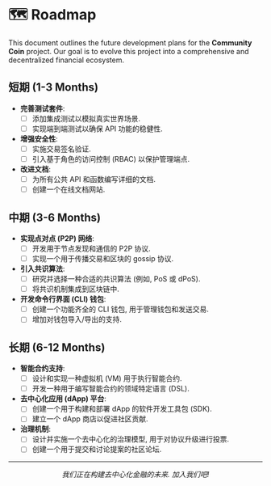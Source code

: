 # 🗺️ Roadmap

This document outlines the future development plans for the **Community Coin** project. Our goal is to evolve this project into a comprehensive and decentralized financial ecosystem.

## 短期 (1-3 Months)

-   **完善测试套件**:
    -   [ ] 添加集成测试以模拟真实世界场景.
    -   [ ] 实现端到端测试以确保 API 功能的稳健性.
-   **增强安全性**:
    -   [ ] 实施交易签名验证.
    -   [ ] 引入基于角色的访问控制 (RBAC) 以保护管理端点.
-   **改进文档**:
    -   [ ] 为所有公共 API 和函数编写详细的文档.
    -   [ ] 创建一个在线文档网站.

## 中期 (3-6 Months)

-   **实现点对点 (P2P) 网络**:
    -   [ ] 开发用于节点发现和通信的 P2P 协议.
    -   [ ] 实现一个用于传播交易和区块的 gossip 协议.
-   **引入共识算法**:
    -   [ ] 研究并选择一种合适的共识算法 (例如, PoS 或 dPoS).
    -   [ ] 将共识机制集成到区块链中.
-   **开发命令行界面 (CLI) 钱包**:
    -   [ ] 创建一个功能齐全的 CLI 钱包, 用于管理钱包和发送交易.
    -   [ ] 增加对钱包导入/导出的支持.

## 长期 (6-12 Months)

-   **智能合约支持**:
    -   [ ] 设计和实现一种虚拟机 (VM) 用于执行智能合约.
    -   [ ] 开发一种用于编写智能合约的领域特定语言 (DSL).
-   **去中心化应用 (dApp) 平台**:
    -   [ ] 创建一个用于构建和部署 dApp 的软件开发工具包 (SDK).
    -   [ ] 建立一个 dApp 商店以促进社区贡献.
-   **治理机制**:
    -   [ ] 设计并实施一个去中心化的治理模型, 用于对协议升级进行投票.
    -   [ ] 创建一个用于提交和讨论提案的社区论坛.

---

<p align="center">
  <em>我们正在构建去中心化金融的未来. 加入我们吧!</em>
</p>
